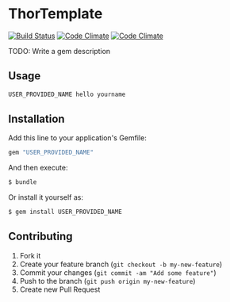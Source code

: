 # ThorTemplate

[![Build Status](https://magnum.travis-ci.com/)](https://magnum.travis-ci.com/)
[![Code Climate](https://codeclimate.com/)](https://codeclimate.com/)
[![Code Climate](https://codeclimate.com/)](https://codeclimate.com/)

TODO: Write a gem description

## Usage

```sh
USER_PROVIDED_NAME hello yourname
```

## Installation

Add this line to your application's Gemfile:

```sh
gem "USER_PROVIDED_NAME"
```

And then execute:

```sh
$ bundle
```

Or install it yourself as:

```sh
$ gem install USER_PROVIDED_NAME
```
## Contributing

1. Fork it
2. Create your feature branch (`git checkout -b my-new-feature`)
3. Commit your changes (`git commit -am "Add some feature"`)
4. Push to the branch (`git push origin my-new-feature`)
5. Create new Pull Request
